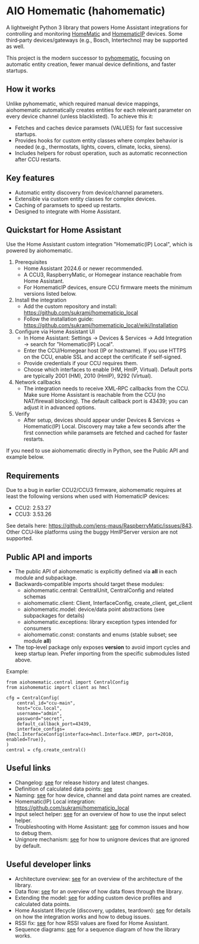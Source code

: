 # AIO Homematic (hahomematic)

A lightweight Python 3 library that powers Home Assistant integrations for controlling and monitoring [HomeMatic](https://www.eq-3.com/products/homematic.html) and [HomematicIP](https://www.homematic-ip.com/en/start.html) devices. Some third‑party devices/gateways (e.g., Bosch, Intertechno) may be supported as well.

This project is the modern successor to [pyhomematic](https://github.com/danielperna84/pyhomematic), focusing on automatic entity creation, fewer manual device definitions, and faster startups.

## How it works

Unlike pyhomematic, which required manual device mappings, aiohomematic automatically creates entities for each relevant parameter on every device channel (unless blacklisted). To achieve this it:

- Fetches and caches device paramsets (VALUES) for fast successive startups.
- Provides hooks for custom entity classes where complex behavior is needed (e.g., thermostats, lights, covers, climate, locks, sirens).
- Includes helpers for robust operation, such as automatic reconnection after CCU restarts.

## Key features

- Automatic entity discovery from device/channel parameters.
- Extensible via custom entity classes for complex devices.
- Caching of paramsets to speed up restarts.
- Designed to integrate with Home Assistant.

## Quickstart for Home Assistant

Use the Home Assistant custom integration "Homematic(IP) Local", which is powered by aiohomematic.

1. Prerequisites
   - Home Assistant 2024.6 or newer recommended.
   - A CCU3, RaspberryMatic, or Homegear instance reachable from Home Assistant.
   - For HomematicIP devices, ensure CCU firmware meets the minimum versions listed below.
2. Install the integration
   - Add the custom repository and install: https://github.com/sukramj/homematicip_local
   - Follow the installation guide: https://github.com/sukramj/homematicip_local/wiki/Installation
3. Configure via Home Assistant UI
   - In Home Assistant: Settings → Devices & Services → Add Integration → search for "Homematic(IP) Local".
   - Enter the CCU/Homegear host (IP or hostname). If you use HTTPS on the CCU, enable SSL and accept the certificate if self‑signed.
   - Provide credentials if your CCU requires them.
   - Choose which interfaces to enable (HM, HmIP, Virtual). Default ports are typically 2001 (HM), 2010 (HmIP), 9292 (Virtual).
4. Network callbacks
   - The integration needs to receive XML‑RPC callbacks from the CCU. Make sure Home Assistant is reachable from the CCU (no NAT/firewall blocking). The default callback port is 43439; you can adjust it in advanced options.
5. Verify
   - After setup, devices should appear under Devices & Services → Homematic(IP) Local. Discovery may take a few seconds after the first connection while paramsets are fetched and cached for faster restarts.

If you need to use aiohomematic directly in Python, see the Public API and example below.

## Requirements

Due to a bug in earlier CCU2/CCU3 firmware, aiohomematic requires at least the following versions when used with HomematicIP devices:

- CCU2: 2.53.27
- CCU3: 3.53.26

See details here: https://github.com/jens-maus/RaspberryMatic/issues/843. Other CCU‑like platforms using the buggy HmIPServer version are not supported.

## Public API and imports

- The public API of aiohomematic is explicitly defined via **all** in each module and subpackage.
- Backwards‑compatible imports should target these modules:
  - aiohomematic.central: CentralUnit, CentralConfig and related schemas
  - aiohomematic.client: Client, InterfaceConfig, create_client, get_client
  - aiohomematic.model: device/data point abstractions (see subpackages for details)
  - aiohomematic.exceptions: library exception types intended for consumers
  - aiohomematic.const: constants and enums (stable subset; see module **all**)
- The top‑level package only exposes **version** to avoid import cycles and keep startup lean. Prefer importing from the specific submodules listed above.

Example:

    from aiohomematic.central import CentralConfig
    from aiohomematic import client as hmcl

    cfg = CentralConfig(
        central_id="ccu-main",
        host="ccu.local",
        username="admin",
        password="secret",
        default_callback_port=43439,
        interface_configs={hmcl.InterfaceConfig(interface=hmcl.Interface.HMIP, port=2010, enabled=True)},
    )
    central = cfg.create_central()

## Useful links

- Changelog: [see](changelog.md) for release history and latest changes.
- Definition of calculated data points: [see](docs/calculated_data_points.md)
- Naming: [see](docs/naming.md) for how device, channel and data point names are created.
- Homematic(IP) Local integration: https://github.com/sukramj/homematicip_local
- Input select helper: [see](docs/input_select_helper.md) for an overview of how to use the input select helper.
- Troubleshooting with Home Assistant: [see](docs/homeassistant_troubleshooting.md) for common issues and how to debug them.
- Unignore mechanism: [see](docs/unignore.md) for how to unignore devices that are ignored by default.

## Useful developer links

- Architecture overview: [see](docs/architecture.md) for an overview of the architecture of the library.
- Data flow: [see](docs/data_flow.md) for an overview of how data flows through the library.
- Extending the model: [see](docs/extension_points.md) for adding custom device profiles and calculated data points.
- Home Assistant lifecycle (discovery, updates, teardown): [see](docs/homeassistant_lifecycle.md) for details on how the integration works and how to debug issues.
- RSSI fix: [see](docs/rssi_fix.md) for how RSSI values are fixed for Home Assistant.
- Sequence diagrams: [see](docs/sequence_diagrams.md) for a sequence diagram of how the library works.
